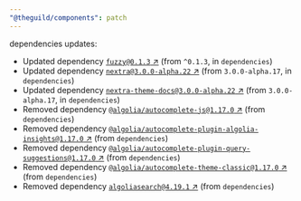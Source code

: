 ```yaml
---
"@theguild/components": patch
---
```

dependencies updates:
  - Updated dependency [`fuzzy@0.1.3` ↗︎](https://www.npmjs.com/package/fuzzy/v/0.1.3) (from `^0.1.3`, in `dependencies`)
  - Updated dependency [`nextra@3.0.0-alpha.22` ↗︎](https://www.npmjs.com/package/nextra/v/3.0.0) (from `3.0.0-alpha.17`, in `dependencies`)
  - Updated dependency [`nextra-theme-docs@3.0.0-alpha.22` ↗︎](https://www.npmjs.com/package/nextra-theme-docs/v/3.0.0) (from `3.0.0-alpha.17`, in `dependencies`)
  - Removed dependency [`@algolia/autocomplete-js@1.17.0` ↗︎](https://www.npmjs.com/package/@algolia/autocomplete-js/v/1.17.0) (from `dependencies`)
  - Removed dependency [`@algolia/autocomplete-plugin-algolia-insights@1.17.0` ↗︎](https://www.npmjs.com/package/@algolia/autocomplete-plugin-algolia-insights/v/1.17.0) (from `dependencies`)
  - Removed dependency [`@algolia/autocomplete-plugin-query-suggestions@1.17.0` ↗︎](https://www.npmjs.com/package/@algolia/autocomplete-plugin-query-suggestions/v/1.17.0) (from `dependencies`)
  - Removed dependency [`@algolia/autocomplete-theme-classic@1.17.0` ↗︎](https://www.npmjs.com/package/@algolia/autocomplete-theme-classic/v/1.17.0) (from `dependencies`)
  - Removed dependency [`algoliasearch@4.19.1` ↗︎](https://www.npmjs.com/package/algoliasearch/v/4.19.1) (from `dependencies`)
